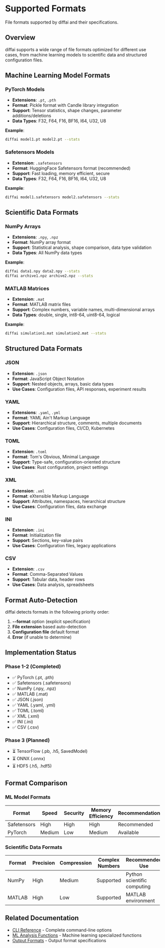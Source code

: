 # Supported Formats

File formats supported by diffai and their specifications.

## Overview

diffai supports a wide range of file formats optimized for different use cases, from machine learning models to scientific data and structured configuration files.

## Machine Learning Model Formats

### PyTorch Models
- **Extensions**: `.pt`, `.pth`
- **Format**: Pickle format with Candle library integration
- **Support**: Tensor statistics, shape changes, parameter additions/deletions
- **Data Types**: F32, F64, F16, BF16, I64, U32, U8

**Example**:
```bash
diffai model1.pt model2.pt --stats
```

### Safetensors Models
- **Extension**: `.safetensors`
- **Format**: HuggingFace Safetensors format (recommended)
- **Support**: Fast loading, memory efficient, secure
- **Data Types**: F32, F64, F16, BF16, I64, U32, U8

**Example**:
```bash
diffai model1.safetensors model2.safetensors --stats
```

## Scientific Data Formats

### NumPy Arrays
- **Extensions**: `.npy`, `.npz`
- **Format**: NumPy array format
- **Support**: Statistical analysis, shape comparison, data type validation
- **Data Types**: All NumPy data types

**Example**:
```bash
diffai data1.npy data2.npy --stats
diffai archive1.npz archive2.npz --stats
```

### MATLAB Matrices
- **Extension**: `.mat`
- **Format**: MATLAB matrix files
- **Support**: Complex numbers, variable names, multi-dimensional arrays
- **Data Types**: double, single, int8-64, uint8-64, logical

**Example**:
```bash
diffai simulation1.mat simulation2.mat --stats
```

## Structured Data Formats

### JSON
- **Extension**: `.json`
- **Format**: JavaScript Object Notation
- **Support**: Nested objects, arrays, basic data types
- **Use Cases**: Configuration files, API responses, experiment results

### YAML
- **Extensions**: `.yaml`, `.yml`
- **Format**: YAML Ain't Markup Language
- **Support**: Hierarchical structure, comments, multiple documents
- **Use Cases**: Configuration files, CI/CD, Kubernetes

### TOML
- **Extension**: `.toml`
- **Format**: Tom's Obvious, Minimal Language
- **Support**: Type-safe, configuration-oriented structure
- **Use Cases**: Rust configuration, project settings

### XML
- **Extension**: `.xml`
- **Format**: eXtensible Markup Language
- **Support**: Attributes, namespaces, hierarchical structure
- **Use Cases**: Configuration files, data exchange

### INI
- **Extension**: `.ini`
- **Format**: Initialization file
- **Support**: Sections, key-value pairs
- **Use Cases**: Configuration files, legacy applications

### CSV
- **Extension**: `.csv`
- **Format**: Comma-Separated Values
- **Support**: Tabular data, header rows
- **Use Cases**: Data analysis, spreadsheets

## Format Auto-Detection

diffai detects formats in the following priority order:

1. **--format** option (explicit specification)
2. **File extension** based auto-detection
3. **Configuration file** default format
4. **Error** (if unable to determine)

## Implementation Status

### Phase 1-2 (Completed)
- ✅ PyTorch (.pt, .pth)
- ✅ Safetensors (.safetensors)
- ✅ NumPy (.npy, .npz)
- ✅ MATLAB (.mat)
- ✅ JSON (.json)
- ✅ YAML (.yaml, .yml)
- ✅ TOML (.toml)
- ✅ XML (.xml)
- ✅ INI (.ini)
- ✅ CSV (.csv)

### Phase 3 (Planned)
- ⏳ TensorFlow (.pb, .h5, SavedModel)
- ⏳ ONNX (.onnx)
- ⏳ HDF5 (.h5, .hdf5)

## Format Comparison

### ML Model Formats

| Format | Speed | Security | Memory Efficiency | Recommendation |
|--------|-------|----------|------------------|----------------|
| Safetensors | High | High | High | Recommended |
| PyTorch | Medium | Low | Medium | Available |

### Scientific Data Formats

| Format | Precision | Compression | Complex Numbers | Recommended Use |
|--------|-----------|-------------|-----------------|-----------------|
| NumPy | High | Medium | Supported | Python scientific computing |
| MATLAB | High | Low | Supported | MATLAB environment |

## Related Documentation

- [CLI Reference](cli-reference.md) - Complete command-line options
- [ML Analysis Functions](ml-analysis.md) - Machine learning specialized functions
- [Output Formats](output-formats.md) - Output format specifications

